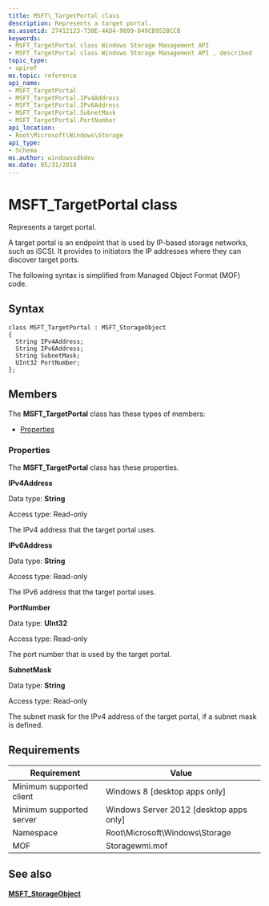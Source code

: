 ```yaml
---
title: MSFT\_TargetPortal class
description: Represents a target portal.
ms.assetid: 27412123-730E-4AD4-9899-049CB9528CCB
keywords:
- MSFT_TargetPortal class Windows Storage Management API
- MSFT_TargetPortal class Windows Storage Management API , described
topic_type:
- apiref
ms.topic: reference
api_name:
- MSFT_TargetPortal
- MSFT_TargetPortal.IPv4Address
- MSFT_TargetPortal.IPv6Address
- MSFT_TargetPortal.SubnetMask
- MSFT_TargetPortal.PortNumber
api_location:
- Root\Microsoft\Windows\Storage
api_type:
- Schema
ms.author: windowssdkdev
ms.date: 05/31/2018
---
```


# MSFT\_TargetPortal class

Represents a target portal.

A target portal is an endpoint that is used by IP-based storage networks, such as iSCSI. It provides to initiators the IP addresses where they can discover target ports.

The following syntax is simplified from Managed Object Format (MOF) code.

## Syntax

``` syntax
class MSFT_TargetPortal : MSFT_StorageObject
{
  String IPv4Address;
  String IPv6Address;
  String SubnetMask;
  UInt32 PortNumber;
};
```

## Members

The **MSFT\_TargetPortal** class has these types of members:

-   [Properties](#properties)

### Properties

The **MSFT\_TargetPortal** class has these properties.

 

**IPv4Address**
   

Data type: **String**
 

Access type: Read-only
 

The IPv4 address that the target portal uses.

 

**IPv6Address**
   

Data type: **String**
 

Access type: Read-only
 

The IPv6 address that the target portal uses.

 

**PortNumber**
   

Data type: **UInt32**
 

Access type: Read-only
 

The port number that is used by the target portal.

 

**SubnetMask**
   

Data type: **String**
 

Access type: Read-only
 

The subnet mask for the IPv4 address of the target portal, if a subnet mask is defined.

 

## Requirements



| Requirement | Value |
|-------------------------------------|-------------------------------------------------------------------------------------------|
| Minimum supported client | Windows 8 \[desktop apps only\]                                                |
| Minimum supported server | Windows Server 2012 \[desktop apps only\]                                      |
| Namespace                | Root\\Microsoft\\Windows\\Storage                                              |
| MOF                      |  Storagewmi.mof  |



## See also

 

[**MSFT\_StorageObject**](msft-storageobject.md)
 

 

 





